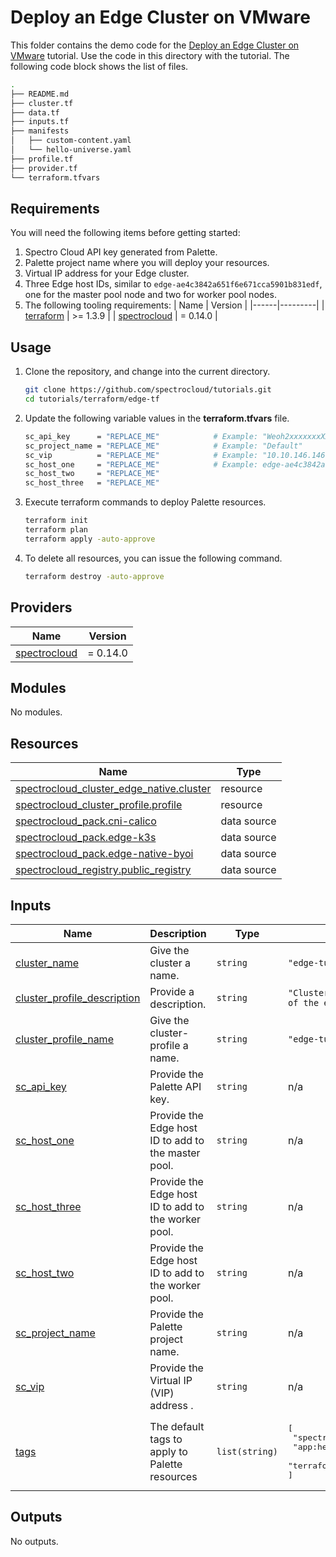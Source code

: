 # Deploy an Edge Cluster on VMware

This folder contains the demo code for the [Deploy an Edge Cluster on VMware](https://docs.spectrocloud.com/clusters/edge/deploy-cluster) tutorial. Use the code in this directory with the tutorial. The following code block shows the list of files. 

```bash
.
├── README.md
├── cluster.tf
├── data.tf
├── inputs.tf
├── manifests
│   ├── custom-content.yaml
│   └── hello-universe.yaml
├── profile.tf
├── provider.tf
└── terraform.tfvars
```



## Requirements
You will need the following items before getting started:
1. Spectro Cloud API key generated from Palette.
2. Palette project name where you will deploy your resources.
3. Virtual IP address for your Edge cluster. 
4. Three Edge host IDs, similar to `edge-ae4c3842a651f6e671cca5901b831edf`, one for the master pool node and two for worker pool nodes. 
5. The following tooling requirements:
    | Name | Version |
    |------|---------|
    | <a name="requirement_terraform"></a> [terraform](#requirement\_terraform) | >= 1.3.9 |
    | <a name="requirement_spectrocloud"></a> [spectrocloud](#requirement\_spectrocloud) | = 0.14.0 |

## Usage
1. Clone the repository, and change into the current directory.

    ```bash
    git clone https://github.com/spectrocloud/tutorials.git
    cd tutorials/terraform/edge-tf
    ```

2. Update the following variable values in the **terraform.tfvars** file. 
    ```bash
    sc_api_key      = "REPLACE_ME"            # Example: "Weoh2xxxxxxxXXXXXXXxxxxx"
    sc_project_name = "REPLACE_ME"            # Example: "Default"
    sc_vip          = "REPLACE_ME"            # Example: "10.10.146.146"
    sc_host_one     = "REPLACE_ME"            # Example: edge-ae4c3842a651f6e671cca5901b831edf
    sc_host_two     = "REPLACE_ME"
    sc_host_three   = "REPLACE_ME"
    ```

3. Execute terraform commands to deploy Palette resources. 
    ```bash
    terraform init
    terraform plan
    terraform apply -auto-approve
    ```

4. To delete all resources, you can issue the following command.
    ```bash
    terraform destroy -auto-approve
    ```

## Providers

| Name | Version |
|------|---------|
| <a name="provider_spectrocloud"></a> [spectrocloud](#provider\_spectrocloud) | = 0.14.0 |

## Modules

No modules.

## Resources

| Name | Type |
|------|------|
| [spectrocloud_cluster_edge_native.cluster](https://registry.terraform.io/providers/spectrocloud/spectrocloud/0.14.0/docs/resources/cluster_edge_native) | resource |
| [spectrocloud_cluster_profile.profile](https://registry.terraform.io/providers/spectrocloud/spectrocloud/0.14.0/docs/resources/cluster_profile) | resource |
| [spectrocloud_pack.cni-calico](https://registry.terraform.io/providers/spectrocloud/spectrocloud/0.14.0/docs/data-sources/pack) | data source |
| [spectrocloud_pack.edge-k3s](https://registry.terraform.io/providers/spectrocloud/spectrocloud/0.14.0/docs/data-sources/pack) | data source |
| [spectrocloud_pack.edge-native-byoi](https://registry.terraform.io/providers/spectrocloud/spectrocloud/0.14.0/docs/data-sources/pack) | data source |
| [spectrocloud_registry.public_registry](https://registry.terraform.io/providers/spectrocloud/spectrocloud/0.14.0/docs/data-sources/registry) | data source |

## Inputs

| Name | Description | Type | Default | Required |
|------|-------------|------|---------|:--------:|
| <a name="input_cluster_name"></a> [cluster\_name](#input\_cluster\_name) | Give the cluster a name. | `string` | `"edge-tutorial-cluster"` | no |
| <a name="input_cluster_profile_description"></a> [cluster\_profile\_description](#input\_cluster\_profile\_description) | Provide a description. | `string` | `"Cluster profile as part of the edge tutorial."` | no |
| <a name="input_cluster_profile_name"></a> [cluster\_profile\_name](#input\_cluster\_profile\_name) | Give the cluster-profile a name. | `string` | `"edge-tutorial-profile"` | no |
| <a name="input_sc_api_key"></a> [sc\_api\_key](#input\_sc\_api\_key) | Provide the Palette API key. | `string` | n/a | yes |
| <a name="input_sc_host_one"></a> [sc\_host\_one](#input\_sc\_host\_one) | Provide the Edge host ID to add to the master pool. | `string` | n/a | yes |
| <a name="input_sc_host_three"></a> [sc\_host\_three](#input\_sc\_host\_three) | Provide the Edge host ID to add to the worker pool. | `string` | n/a | yes |
| <a name="input_sc_host_two"></a> [sc\_host\_two](#input\_sc\_host\_two) | Provide the Edge host ID to add to the worker pool. | `string` | n/a | yes |
| <a name="input_sc_project_name"></a> [sc\_project\_name](#input\_sc\_project\_name) | Provide the Palette project name. | `string` | n/a | yes |
| <a name="input_sc_vip"></a> [sc\_vip](#input\_sc\_vip) | Provide the Virtual IP (VIP) address . | `string` | n/a | yes |
| <a name="input_tags"></a> [tags](#input\_tags) | The default tags to apply to Palette resources | `list(string)` | <pre>[<br>  "spectro-cloud-education",<br>  "app:hello-universe",<br>  "terraform_managed:true"<br>]</pre> | no |

## Outputs
No outputs.